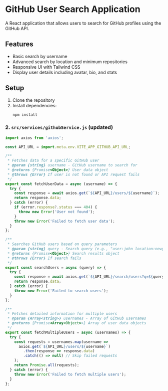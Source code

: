 # GitHub User Search Application

A React application that allows users to search for GitHub profiles using the GitHub API.

## Features
- Basic search by username
- Advanced search by location and minimum repositories
- Responsive UI with Tailwind CSS
- Display user details including avatar, bio, and stats

## Setup
1. Clone the repository
2. Install dependencies:
   ```bash
   npm install

### 2. `src/services/githubService.js` (updated)
```javascript
import axios from 'axios';

const API_URL = import.meta.env.VITE_APP_GITHUB_API_URL;

/**
 * Fetches data for a specific GitHub user
 * @param {string} username - GitHub username to search for
 * @returns {Promise<Object>} User data object
 * @throws {Error} If user is not found or API request fails
 */
export const fetchUserData = async (username) => {
  try {
    const response = await axios.get(`${API_URL}/users/${username}`);
    return response.data;
  } catch (error) {
    if (error.response?.status === 404) {
      throw new Error('User not found');
    }
    throw new Error('Failed to fetch user data');
  }
};

/**
 * Searches GitHub users based on query parameters
 * @param {string} query - Search query (e.g., "user:john location:newyork repos:>10")
 * @returns {Promise<Object>} Search results object
 * @throws {Error} If search fails
 */
export const searchUsers = async (query) => {
  try {
    const response = await axios.get(`${API_URL}/search/users?q=${query}&per_page=10`);
    return response.data;
  } catch (error) {
    throw new Error('Failed to search users');
  }
};

/**
 * Fetches detailed information for multiple users
 * @param {Array<string>} usernames - Array of GitHub usernames
 * @returns {Promise<Array<Object>>} Array of user data objects
 */
export const fetchMultipleUsers = async (usernames) => {
  try {
    const requests = usernames.map(username => 
      axios.get(`${API_URL}/users/${username}`)
        .then(response => response.data)
        .catch(() => null) // Skip failed requests
    );
    return Promise.all(requests);
  } catch (error) {
    throw new Error('Failed to fetch multiple users');
  }
};
